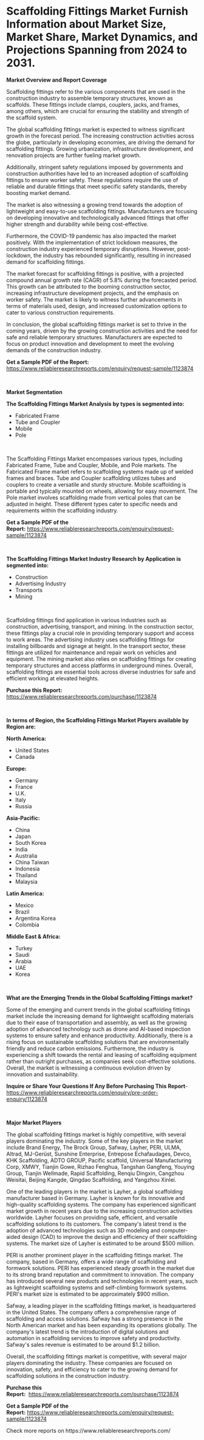 <p><h1>Scaffolding Fittings Market Furnish Information about Market Size, Market Share, Market Dynamics, and Projections Spanning from 2024 to 2031.</h1></p><p><strong>Market Overview and Report Coverage</strong></p>
<p><p>Scaffolding fittings refer to the various components that are used in the construction industry to assemble temporary structures, known as scaffolds. These fittings include clamps, couplers, jacks, and frames, among others, which are crucial for ensuring the stability and strength of the scaffold system.</p><p>The global scaffolding fittings market is expected to witness significant growth in the forecast period. The increasing construction activities across the globe, particularly in developing economies, are driving the demand for scaffolding fittings. Growing urbanization, infrastructure development, and renovation projects are further fueling market growth.</p><p>Additionally, stringent safety regulations imposed by governments and construction authorities have led to an increased adoption of scaffolding fittings to ensure worker safety. These regulations require the use of reliable and durable fittings that meet specific safety standards, thereby boosting market demand.</p><p>The market is also witnessing a growing trend towards the adoption of lightweight and easy-to-use scaffolding fittings. Manufacturers are focusing on developing innovative and technologically advanced fittings that offer higher strength and durability while being cost-effective.</p><p>Furthermore, the COVID-19 pandemic has also impacted the market positively. With the implementation of strict lockdown measures, the construction industry experienced temporary disruptions. However, post-lockdown, the industry has rebounded significantly, resulting in increased demand for scaffolding fittings.</p><p>The market forecast for scaffolding fittings is positive, with a projected compound annual growth rate (CAGR) of 5.8% during the forecasted period. This growth can be attributed to the booming construction sector, increasing infrastructure development projects, and the emphasis on worker safety. The market is likely to witness further advancements in terms of materials used, design, and increased customization options to cater to various construction requirements.</p><p>In conclusion, the global scaffolding fittings market is set to thrive in the coming years, driven by the growing construction activities and the need for safe and reliable temporary structures. Manufacturers are expected to focus on product innovation and development to meet the evolving demands of the construction industry.</p></p>
<p><strong>Get a Sample PDF of the Report:</strong> <a href="https://www.reliableresearchreports.com/enquiry/request-sample/1123874">https://www.reliableresearchreports.com/enquiry/request-sample/1123874</a></p>
<p>&nbsp;</p>
<p><strong>Market Segmentation</strong></p>
<p><strong>The Scaffolding Fittings Market Analysis by types is segmented into:</strong></p>
<p><ul><li>Fabricated Frame</li><li>Tube and Coupler</li><li>Mobile</li><li>Pole</li></ul></p>
<p>&nbsp;</p>
<p><p>The Scaffolding Fittings Market encompasses various types, including Fabricated Frame, Tube and Coupler, Mobile, and Pole markets. The Fabricated Frame market refers to scaffolding systems made up of welded frames and braces. Tube and Coupler scaffolding utilizes tubes and couplers to create a versatile and sturdy structure. Mobile scaffolding is portable and typically mounted on wheels, allowing for easy movement. The Pole market involves scaffolding made from vertical poles that can be adjusted in height. These different types cater to specific needs and requirements within the scaffolding industry.</p></p>
<p><strong>Get a Sample PDF of the Report:</strong>&nbsp;<a href="https://www.reliableresearchreports.com/enquiry/request-sample/1123874">https://www.reliableresearchreports.com/enquiry/request-sample/1123874</a></p>
<p>&nbsp;</p>
<p><strong>The Scaffolding Fittings Market Industry Research by Application is segmented into:</strong></p>
<p><ul><li>Construction</li><li>Advertising Industry</li><li>Transports</li><li>Mining</li></ul></p>
<p>&nbsp;</p>
<p><p>Scaffolding fittings find application in various industries such as construction, advertising, transport, and mining. In the construction sector, these fittings play a crucial role in providing temporary support and access to work areas. The advertising industry uses scaffolding fittings for installing billboards and signage at height. In the transport sector, these fittings are utilized for maintenance and repair work on vehicles and equipment. The mining market also relies on scaffolding fittings for creating temporary structures and access platforms in underground mines. Overall, scaffolding fittings are essential tools across diverse industries for safe and efficient working at elevated heights.</p></p>
<p><strong>Purchase this Report:</strong>&nbsp; <a href="https://www.reliableresearchreports.com/purchase/1123874">https://www.reliableresearchreports.com/purchase/1123874</a></p>
<p>&nbsp;</p>
<p><strong>In terms of Region, the Scaffolding Fittings Market Players available by Region are:</strong></p>
<p>
    <p> <strong> North America: </strong>
        <ul>
            <li>United States</li>
            <li>Canada</li>
        </ul>
        </p> 
    <p> <strong> Europe: </strong>
        <ul>
            <li>Germany</li>
            <li>France</li>
            <li>U.K.</li>
            <li>Italy</li>
            <li>Russia</li>
        </ul>
        </p> 
    <p> <strong> Asia-Pacific: </strong>
        <ul>
            <li>China</li>
            <li>Japan</li>
            <li>South Korea</li>
            <li>India</li>
            <li>Australia</li>
            <li>China Taiwan</li>
            <li>Indonesia</li>
            <li>Thailand</li>
            <li>Malaysia</li>
        </ul>
        </p> 
    <p> <strong> Latin America: </strong>
        <ul>
            <li>Mexico</li>
            <li>Brazil</li>
            <li>Argentina Korea</li>
            <li>Colombia</li>
        </ul>
        </p> 
    <p> <strong> Middle East & Africa: </strong>
        <ul>
            <li>Turkey</li>
            <li>Saudi</li>
            <li>Arabia</li>
            <li>UAE</li>
            <li>Korea</li>
        </ul>
    </p>
    </p>
<p>&nbsp;</p>
<p><strong>What are the Emerging Trends in the Global Scaffolding Fittings market?</strong></p>
<p><p>Some of the emerging and current trends in the global scaffolding fittings market include the increasing demand for lightweight scaffolding materials due to their ease of transportation and assembly, as well as the growing adoption of advanced technology such as drone and AI-based inspection systems to ensure safety and enhance productivity. Additionally, there is a rising focus on sustainable scaffolding solutions that are environmentally friendly and reduce carbon emissions. Furthermore, the industry is experiencing a shift towards the rental and leasing of scaffolding equipment rather than outright purchases, as companies seek cost-effective solutions. Overall, the market is witnessing a continuous evolution driven by innovation and sustainability.</p></p>
<p><strong>Inquire or Share Your Questions If Any Before Purchasing This Report</strong>- <a href="https://www.reliableresearchreports.com/enquiry/pre-order-enquiry/1123874">https://www.reliableresearchreports.com/enquiry/pre-order-enquiry/1123874</a></p>
<p>&nbsp;</p>
<p><strong>Major Market Players</strong></p>
<p><p>The global scaffolding fittings market is highly competitive, with several players dominating the industry. Some of the key players in the market include Brand Energy, The Brock Group, Safway, Layher, PERI, ULMA, Altrad, MJ-Gerüst, Sunshine Enterprise, Entrepose Echafaudages, Devco, KHK Scaffolding, ADTO GROUP, Pacific scaffold, Universal Manufacturing Corp, XMWY, Tianjin Gowe, Rizhao Fenghua, Tangshan Gangfeng, Youying Group, Tianjin Wellmade, Rapid Scaffolding, Renqiu Dingxin, Cangzhou Weisitai, Beijing Kangde, Qingdao Scaffolding, and Yangzhou Xinlei.</p><p>One of the leading players in the market is Layher, a global scaffolding manufacturer based in Germany. Layher is known for its innovative and high-quality scaffolding systems. The company has experienced significant market growth in recent years due to the increasing construction activities worldwide. Layher focuses on providing safe, efficient, and versatile scaffolding solutions to its customers. The company's latest trend is the adoption of advanced technologies such as 3D modeling and computer-aided design (CAD) to improve the design and efficiency of their scaffolding systems. The market size of Layher is estimated to be around $500 million.</p><p>PERI is another prominent player in the scaffolding fittings market. The company, based in Germany, offers a wide range of scaffolding and formwork solutions. PERI has experienced steady growth in the market due to its strong brand reputation and commitment to innovation. The company has introduced several new products and technologies in recent years, such as lightweight scaffolding systems and self-climbing formwork systems. PERI's market size is estimated to be approximately $900 million.</p><p>Safway, a leading player in the scaffolding fittings market, is headquartered in the United States. The company offers a comprehensive range of scaffolding and access solutions. Safway has a strong presence in the North American market and has been expanding its operations globally. The company's latest trend is the introduction of digital solutions and automation in scaffolding services to improve safety and productivity. Safway's sales revenue is estimated to be around $1.2 billion.</p><p>Overall, the scaffolding fittings market is competitive, with several major players dominating the industry. These companies are focused on innovation, safety, and efficiency to cater to the growing demand for scaffolding solutions in the construction industry.</p></p>
<p><strong>Purchase this Report:</strong>&nbsp;&nbsp;<a href="https://www.reliableresearchreports.com/purchase/1123874">https://www.reliableresearchreports.com/purchase/1123874</a></p>
<p></p>
<p><strong>Get a Sample PDF of the Report:</strong>&nbsp;<a href="https://www.reliableresearchreports.com/enquiry/request-sample/1123874">https://www.reliableresearchreports.com/enquiry/request-sample/1123874</a></p>
<p>Check more reports on https://www.reliableresearchreports.com/</p>